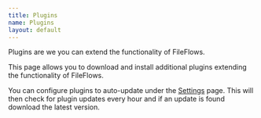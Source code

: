 ```yaml
---
title: Plugins
name: Plugins
layout: default
---
```


Plugins are we you can extend the functionality of FileFlows.

This page allows you to download and install additional plugins extending the functionality of FileFlows.

You can configure plugins to auto-update under the [Settings](https://github.com/revenz/FileFlows/wiki/Settings) page.  This will then check for plugin updates every hour and if an update is found download the latest version.